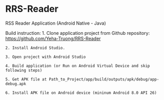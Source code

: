 # RRS-Reader

RSS Reader Application (Android Native - Java)

Build instruction:
    1. Clone application project from Github repository: https://github.com/Yeha-Truong/RRS-Reader
    
    2. Install Android Studio.
    
    3. Open project with Android Studio
    
    4. Build application (or Run on Android Virtual Device and skip following steps)
    
    5. Get APK file at Path_to_Project/app/build/outputs/apk/debug/app-debug.apk
    
    6. Install APK file on Android device (mininum Android 8.0 API 26)
